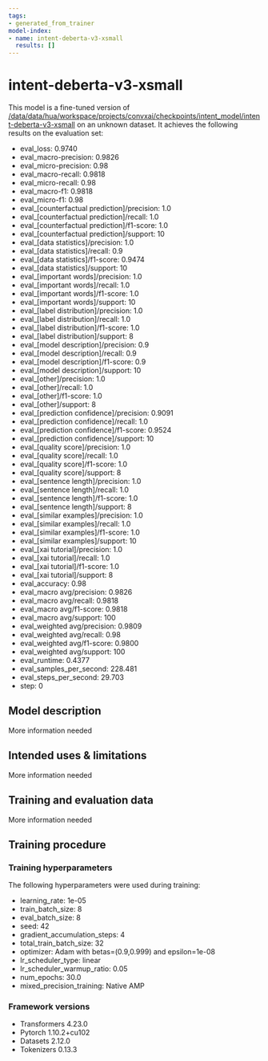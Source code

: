```yaml
---
tags:
- generated_from_trainer
model-index:
- name: intent-deberta-v3-xsmall
  results: []
---
```


<!-- This model card has been generated automatically according to the information the Trainer had access to. You
should probably proofread and complete it, then remove this comment. -->

# intent-deberta-v3-xsmall

This model is a fine-tuned version of [/data/data/hua/workspace/projects/convxai/checkpoints/intent_model/intent-deberta-v3-xsmall](https://huggingface.co//data/data/hua/workspace/projects/convxai/checkpoints/intent_model/intent-deberta-v3-xsmall) on an unknown dataset.
It achieves the following results on the evaluation set:
- eval_loss: 0.9740
- eval_macro-precision: 0.9826
- eval_micro-precision: 0.98
- eval_macro-recall: 0.9818
- eval_micro-recall: 0.98
- eval_macro-f1: 0.9818
- eval_micro-f1: 0.98
- eval_[counterfactual prediction]/precision: 1.0
- eval_[counterfactual prediction]/recall: 1.0
- eval_[counterfactual prediction]/f1-score: 1.0
- eval_[counterfactual prediction]/support: 10
- eval_[data statistics]/precision: 1.0
- eval_[data statistics]/recall: 0.9
- eval_[data statistics]/f1-score: 0.9474
- eval_[data statistics]/support: 10
- eval_[important words]/precision: 1.0
- eval_[important words]/recall: 1.0
- eval_[important words]/f1-score: 1.0
- eval_[important words]/support: 10
- eval_[label distribution]/precision: 1.0
- eval_[label distribution]/recall: 1.0
- eval_[label distribution]/f1-score: 1.0
- eval_[label distribution]/support: 8
- eval_[model description]/precision: 0.9
- eval_[model description]/recall: 0.9
- eval_[model description]/f1-score: 0.9
- eval_[model description]/support: 10
- eval_[other]/precision: 1.0
- eval_[other]/recall: 1.0
- eval_[other]/f1-score: 1.0
- eval_[other]/support: 8
- eval_[prediction confidence]/precision: 0.9091
- eval_[prediction confidence]/recall: 1.0
- eval_[prediction confidence]/f1-score: 0.9524
- eval_[prediction confidence]/support: 10
- eval_[quality score]/precision: 1.0
- eval_[quality score]/recall: 1.0
- eval_[quality score]/f1-score: 1.0
- eval_[quality score]/support: 8
- eval_[sentence length]/precision: 1.0
- eval_[sentence length]/recall: 1.0
- eval_[sentence length]/f1-score: 1.0
- eval_[sentence length]/support: 8
- eval_[similar examples]/precision: 1.0
- eval_[similar examples]/recall: 1.0
- eval_[similar examples]/f1-score: 1.0
- eval_[similar examples]/support: 10
- eval_[xai tutorial]/precision: 1.0
- eval_[xai tutorial]/recall: 1.0
- eval_[xai tutorial]/f1-score: 1.0
- eval_[xai tutorial]/support: 8
- eval_accuracy: 0.98
- eval_macro avg/precision: 0.9826
- eval_macro avg/recall: 0.9818
- eval_macro avg/f1-score: 0.9818
- eval_macro avg/support: 100
- eval_weighted avg/precision: 0.9809
- eval_weighted avg/recall: 0.98
- eval_weighted avg/f1-score: 0.9800
- eval_weighted avg/support: 100
- eval_runtime: 0.4377
- eval_samples_per_second: 228.481
- eval_steps_per_second: 29.703
- step: 0

## Model description

More information needed

## Intended uses & limitations

More information needed

## Training and evaluation data

More information needed

## Training procedure

### Training hyperparameters

The following hyperparameters were used during training:
- learning_rate: 1e-05
- train_batch_size: 8
- eval_batch_size: 8
- seed: 42
- gradient_accumulation_steps: 4
- total_train_batch_size: 32
- optimizer: Adam with betas=(0.9,0.999) and epsilon=1e-08
- lr_scheduler_type: linear
- lr_scheduler_warmup_ratio: 0.05
- num_epochs: 30.0
- mixed_precision_training: Native AMP

### Framework versions

- Transformers 4.23.0
- Pytorch 1.10.2+cu102
- Datasets 2.12.0
- Tokenizers 0.13.3
